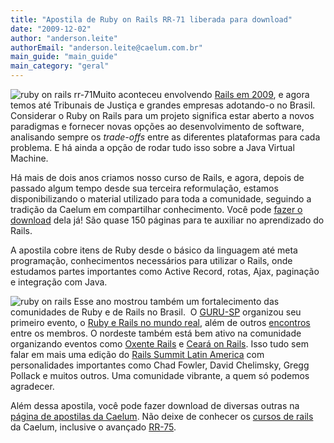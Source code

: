 ```yaml
---
title: "Apostila de Ruby on Rails RR-71 liberada para download"
date: "2009-12-02"
author: "anderson.leite"
authorEmail: "anderson.leite@caelum.com.br"
main_guide: "main_guide"
main_category: "geral"
---
```


![ruby on rails rr-71](http://www.caelum.com.br/caelum/images/rr71-icon.gif)Muito aconteceu envolvendo [Rails em 2009](https://blog.caelum.com.br/2009/01/19/2009-ano-do-ruby-on-rails-no-brasil/), e agora temos até Tribunais de Justiça e grandes empresas adotando-o no Brasil. Considerar o Ruby on Rails para um projeto significa estar aberto a novos paradigmas e fornecer novas opções ao desenvolvimento de software, analisando sempre os _trade-offs_ entre as diferentes plataformas para cada problema. E há ainda a opção de rodar tudo isso sobre a Java Virtual Machine.

Há mais de dois anos criamos nosso curso de Rails, e agora, depois de passado algum tempo desde sua terceira reformulação, estamos disponibilizando o material utilizado para toda a comunidade, seguindo a tradição da Caelum em compartilhar conhecimento. Você pode [fazer o download](http://www.caelum.com.br/apostilas/) dela já! São quase 150 páginas para te auxiliar no aprendizado do Rails.

A apostila cobre itens de Ruby desde o básico da linguagem até meta programação, conhecimentos necessários para utilizar o Rails, onde estudamos partes importantes como Active Record, rotas, Ajax, paginação e integração com Java.

![ruby on rails](http://rubyonrails.org/images/rails.png) Esse ano mostrou também um fortalecimento das comunidades de Ruby e de Rails no Brasil.  O [GURU-SP](http://guru-sp.org/ "guru-sp") organizou seu primeiro evento, o [Ruby e Rails no mundo real](http://guru-sp.com/index.php/Ruby_e_Rails_no_mundo_real_-_primeira_edição "guru-sp"), além de outros [encontros](http://guru-sp.com/index.php/Eventos_da_Comunidade "guru-sp") entre os membros. O nordeste também está bem ativo na comunidade organizando eventos como [Oxente Rails](http://oxenterails.com/ "oxente rails") e [Ceará on Rails](http://cearaonrails.com.br/ "ceara on rails"). Isso tudo sem falar em mais uma edição do [Rails Summit Latin America](http://www.railssummit.com.br/ "rails summit") com personalidades importantes como Chad Fowler, David Chelimsky, Gregg Pollack e muitos outros. Uma comunidade vibrante, a quem só podemos agradecer.

Além dessa apostila, você pode fazer download de diversas outras na [página de apostilas da Caelum](http://www.caelum.com.br/apostilas/). Não deixe de conhecer os [cursos de rails](http://www.caelum.com.br/cursos/rails/) da Caelum, inclusive o avançado [RR-75](http://www.caelum.com.br/curso/rr-75-ruby-rails-avancado/).
